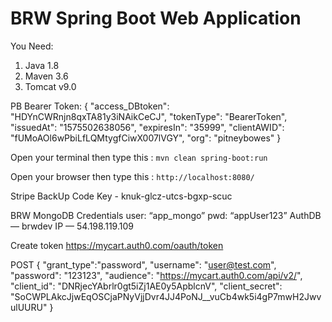 # BRW Spring Boot Web Application

You Need:

1. Java 1.8
2. Maven 3.6
3. Tomcat v9.0

PB Bearer Token: 
{
    "access_DBtoken": "HDYnCWRnjn8qxTA81y3iNAikCeCJ",
    "tokenType": "BearerToken",
    "issuedAt": "1575502638056",
    "expiresIn": "35999",
    "clientAWID": "fUMoAOl6wPbiLfLQMtygfCiwX007lVGY",
    "org": "pitneybowes"
}

Open your terminal then type this : `mvn clean spring-boot:run`

Open your browser then type this : `http://localhost:8080/`

Stripe BackUp Code Key - knuk-glcz-utcs-bgxp-scuc

BRW MongoDB Credentials
user: “app_mongo”
pwd: “appUser123”
AuthDB — brwdev
IP — 54.198.119.109


Create token
https://mycart.auth0.com/oauth/token

POST
{
  "grant_type":"password",
  "username": "user@test.com",
  "password": "123123",
  "audience": "https://mycart.auth0.com/api/v2/",
  "client_id": "DNRjecYAbrlr0gt5iZj1AE0y5ApblcnV",
  "client_secret": "SoCWPLAkcJjwEqOSCjaPNyVjjDvr4JJ4PoNJ__vuCb4wk5i4gP7mwH2JwvulUURU"
}